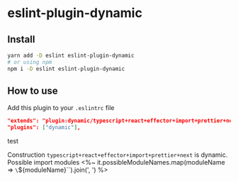 # eslint-plugin-dynamic

## Install
```bash
yarn add -D eslint eslint-plugin-dynamic
# or using npm
npm i -D eslint eslint-plugin-dynamic
```

## How to use

Add this plugin to your `.eslintrc` file  
```json
"extends": "plugin:dynamic/typescript+react+effector+import+prettier+next",
"plugins": ["dynamic"],
```

test

Construction `typescript+react+effector+import+prettier+next` is dynamic.  
Possible import modules <%~ it.possibleModuleNames.map(moduleName => `\`${moduleName}\``).join(', ') %>  
